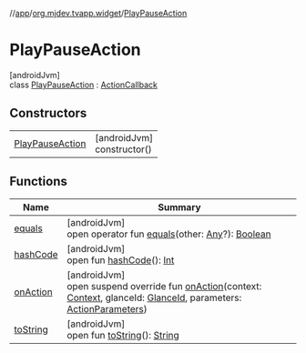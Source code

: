 //[app](../../../index.md)/[org.mjdev.tvapp.widget](../index.md)/[PlayPauseAction](index.md)

# PlayPauseAction

[androidJvm]\
class [PlayPauseAction](index.md) : [ActionCallback](https://developer.android.com/reference/kotlin/androidx/glance/appwidget/action/ActionCallback.html)

## Constructors

| | |
|---|---|
| [PlayPauseAction](-play-pause-action.md) | [androidJvm]<br>constructor() |

## Functions

| Name | Summary |
|---|---|
| [equals](../-refresh-action/index.md#585090901%2FFunctions%2F-912451524) | [androidJvm]<br>open operator fun [equals](../-refresh-action/index.md#585090901%2FFunctions%2F-912451524)(other: [Any](https://kotlinlang.org/api/latest/jvm/stdlib/kotlin/-any/index.html)?): [Boolean](https://kotlinlang.org/api/latest/jvm/stdlib/kotlin/-boolean/index.html) |
| [hashCode](../-refresh-action/index.md#1794629105%2FFunctions%2F-912451524) | [androidJvm]<br>open fun [hashCode](../-refresh-action/index.md#1794629105%2FFunctions%2F-912451524)(): [Int](https://kotlinlang.org/api/latest/jvm/stdlib/kotlin/-int/index.html) |
| [onAction](on-action.md) | [androidJvm]<br>open suspend override fun [onAction](on-action.md)(context: [Context](https://developer.android.com/reference/kotlin/android/content/Context.html), glanceId: [GlanceId](https://developer.android.com/reference/kotlin/androidx/glance/GlanceId.html), parameters: [ActionParameters](https://developer.android.com/reference/kotlin/androidx/glance/action/ActionParameters.html)) |
| [toString](../-refresh-action/index.md#1616463040%2FFunctions%2F-912451524) | [androidJvm]<br>open fun [toString](../-refresh-action/index.md#1616463040%2FFunctions%2F-912451524)(): [String](https://kotlinlang.org/api/latest/jvm/stdlib/kotlin/-string/index.html) |
